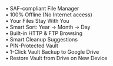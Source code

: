 • SAF-compliant File Manager  
• 100% Offline (No Internet access)  
• Your Files Stay With You  
• Smart Sort: Year → Month → Day  
• Built-in HTTP & FTP Browsing  
• Smart Cleanup Suggestions  
• PIN-Protected Vault  
• 1-Click Vault Backup to Google Drive  
• Restore Vault from Drive on New Device
